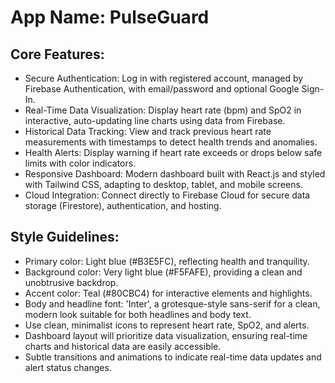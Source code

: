 # **App Name**: PulseGuard

## Core Features:

- Secure Authentication: Log in with registered account, managed by Firebase Authentication, with email/password and optional Google Sign-In.
- Real-Time Data Visualization: Display heart rate (bpm) and SpO2 in interactive, auto-updating line charts using data from Firebase.
- Historical Data Tracking: View and track previous heart rate measurements with timestamps to detect health trends and anomalies.
- Health Alerts: Display warning if heart rate exceeds or drops below safe limits with color indicators.
- Responsive Dashboard: Modern dashboard built with React.js and styled with Tailwind CSS, adapting to desktop, tablet, and mobile screens.
- Cloud Integration: Connect directly to Firebase Cloud for secure data storage (Firestore), authentication, and hosting.

## Style Guidelines:

- Primary color: Light blue (#B3E5FC), reflecting health and tranquility.
- Background color: Very light blue (#F5FAFE), providing a clean and unobtrusive backdrop.
- Accent color: Teal (#80CBC4) for interactive elements and highlights.
- Body and headline font: 'Inter', a grotesque-style sans-serif for a clean, modern look suitable for both headlines and body text.
- Use clean, minimalist icons to represent heart rate, SpO2, and alerts.
- Dashboard layout will prioritize data visualization, ensuring real-time charts and historical data are easily accessible.
- Subtle transitions and animations to indicate real-time data updates and alert status changes.